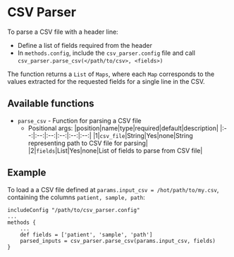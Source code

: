 # CSV Parser

To parse a CSV file with a header line:
- Define a list of fields required from the header
- In `methods.config`, include the `csv_parser.config` file and call `csv_parser.parse_csv(</path/to/csv>, <fields>)`

The function returns a `List` of `Maps`, where each `Map` corresponds to the values extracted for the requested fields for a single line in the CSV.

## Available functions
- `parse_csv` - Function for parsing a CSV file
    - Positional args:
        |position|name|type|required|default|description|
        |:--:|:--:|:--:|:--:|:--:|:--:|
        |1|`csv_file`|String|Yes|none|String representing path to CSV file for parsing|
        |2|`fields`|List|Yes|none|List of fields to parse from CSV file|

## Example

To load a a CSV file defined at `params.input_csv = /hot/path/to/my.csv`, containing the columns `patient, sample, path`:
```Nextflow
includeConfig "/path/to/csv_parser.config"
...
methods {
    ...
    def fields = ['patient', 'sample', 'path']
    parsed_inputs = csv_parser.parse_csv(params.input_csv, fields)
}
```
